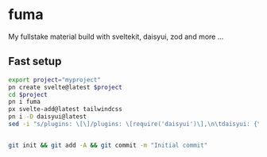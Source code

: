 # fuma

My fullstake material build with sveltekit, daisyui, zod and more ...

## Fast setup

```sh
export project="myproject"
pn create svelte@latest $project
cd $project
pn i fuma
px svelte-add@latest tailwindcss
pn i -D daisyui@latest
sed -i "s/plugins: \[\]/plugins: \[require('daisyui')\],\n\tdaisyui: {\n\t\tlogs: false\n\t}\n/g" tailwind.config.cjs


git init && git add -A && git commit -m "Initial commit"
```
